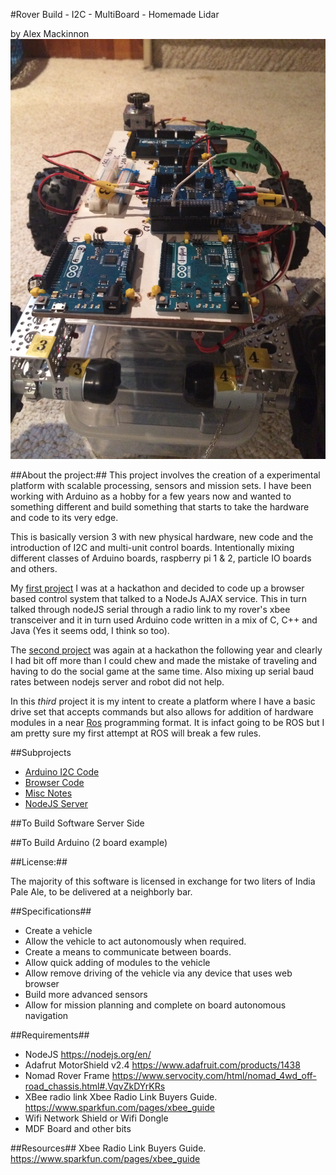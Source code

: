 #Rover Build - I2C - MultiBoard - Homemade Lidar

by Alex Mackinnon
 ![I2C Multiboards ](https://raw.githubusercontent.com/alexmac131/rover2016/master/images/multiBoardProtoType.JPG)

##About the project:##
This project involves the creation of a experimental platform with scalable processing, sensors and mission sets. I have been working with Arduino as a hobby for a few years now and wanted to something different and build something that starts to take the hardware and code to its very edge. 

This is basically version 3 with new physical hardware, new code and the introduction of I2C and multi-unit control boards. Intentionally mixing different classes of Arduino boards, raspberry pi 1 & 2, particle IO boards and others.

My [first project](https://github.com/alexmac131/NodeXBeeRover) I was at a hackathon and decided to code up a browser based control system that talked to a NodeJs AJAX service.  This in turn talked through nodeJS serial through a radio link to my rover's xbee transceiver and it in turn used Arduino code written in a mix of C, C++ and Java (Yes it seems odd, I think so too). 

The [second project](https://github.com/alexmac131/Ulysses-Explorer-) was again at a hackathon the following year and clearly I had bit off more than I could chew and made the mistake of traveling and having to do the social game at the same time.  Also mixing up serial baud rates between nodejs server and robot did not help.

In this *third* project it is my intent to create a platform where I have a basic drive set that accepts commands but also allows for addition of hardware modules in a near [Ros](http://wiki.ros.org/ROS/Introduction) programming format.  It is infact going to be ROS but I am pretty sure my first attempt at ROS will break a few rules.


##Subprojects

+ [Arduino I2C Code](https://github.com/alexmac131/rover2016/tree/master/arduinoCode)
+ [Browser Code](https://github.com/alexmac131/rover2016/tree/master/browserCode)
+ [Misc Notes](https://github.com/alexmac131/rover2016/tree/master/documentation)
+ [NodeJS Server](https://github.com/alexmac131/rover2016/tree/master/nodeJSServer)

##To Build Software Server Side

##To Build Arduino (2 board example)


##License:##

The majority of this software is licensed in exchange for two liters
of India Pale Ale, to be delivered at a neighborly bar.

##Specifications##
+ Create a vehicle 
+ Allow the vehicle to act autonomously when required.
+ Create a means to communicate between boards.
+ Allow quick adding of modules to the vehicle
+ Allow remove driving of the vehicle via any device that uses web browser
+ Build more advanced sensors 
+ Allow for mission planning and complete on board autonomous navigation



##Requirements##
* NodeJS
  https://nodejs.org/en/
* Adafrut MotorShield v2.4
https://www.adafruit.com/products/1438
* Nomad Rover Frame
https://www.servocity.com/html/nomad_4wd_off-road_chassis.html#.VqvZkDYrKRs
* XBee radio link 
Xbee Radio Link Buyers Guide. 
https://www.sparkfun.com/pages/xbee_guide
* Wifi Network Shield or Wifi Dongle
* MDF Board and other bits

##Resources##
Xbee Radio Link Buyers Guide. 
https://www.sparkfun.com/pages/xbee_guide


